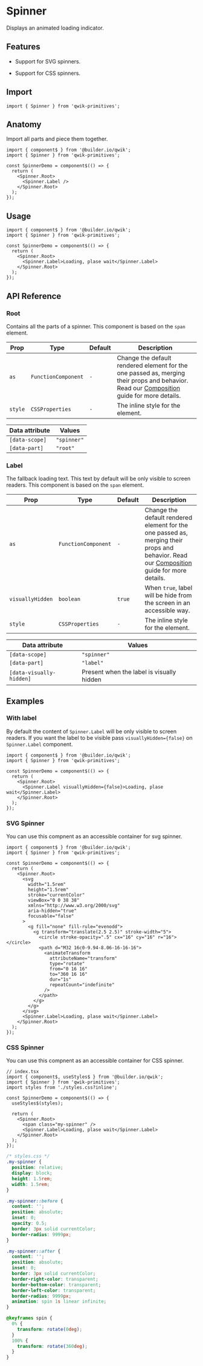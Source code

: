 # Spinner

Displays an animated loading indicator.

## Features

- Support for SVG spinners.

- Support for CSS spinners.

## Import

```tsx
import { Spinner } from 'qwik-primitives';
```

## Anatomy

Import all parts and piece them together.

```tsx
import { component$ } from '@builder.io/qwik';
import { Spinner } from 'qwik-primitives';

const SpinnerDemo = component$(() => {
  return (
    <Spinner.Root>
      <Spinner.Label />
    </Spinner.Root>
  );
});
```

## Usage

```tsx
import { component$ } from '@builder.io/qwik';
import { Spinner } from 'qwik-primitives';

const SpinnerDemo = component$(() => {
  return (
    <Spinner.Root>
      <Spinner.Label>Loading, plase wait</Spinner.Label>
    </Spinner.Root>
  );
});
```

## API Reference

### Root

Contains all the parts of a spinner. This component is based on the `span` element.

| Prop    | Type                | Default | Description                                                                                                                                                                                                                             |
| ------- | ------------------- | ------- | --------------------------------------------------------------------------------------------------------------------------------------------------------------------------------------------------------------------------------------- |
| `as`    | `FunctionComponent` | `-`     | Change the default rendered element for the one passed as, merging their props and behavior. Read our [Composition](https://github.com/ZAHON/qwik-primitives/blob/main/packages/primitives/docs/composition.md) guide for more details. |
| `style` | `CSSProperties`     | `-`     | The inline style for the element.                                                                                                                                                                                                       |

| Data attribute | Values      |
| -------------- | ----------- |
| `[data-scope]` | `"spinner"` |
| `[data-part]`  | `"root"`    |

### Label

The fallback loading text. This text by default will be only visible to screen readers. This component is based on the `span` element.

| Prop             | Type                | Default | Description                                                                                                                                                                                                                             |
| ---------------- | ------------------- | ------- | --------------------------------------------------------------------------------------------------------------------------------------------------------------------------------------------------------------------------------------- |
| `as`             | `FunctionComponent` | `-`     | Change the default rendered element for the one passed as, merging their props and behavior. Read our [Composition](https://github.com/ZAHON/qwik-primitives/blob/main/packages/primitives/docs/composition.md) guide for more details. |
| `visuallyHidden` | `boolean`           | `true`  | When `true`, label will be hide from the screen in an accessible way.                                                                                                                                                                   |
| `style`          | `CSSProperties`     | `-`     | The inline style for the element.                                                                                                                                                                                                       |

| Data attribute           | Values                                    |
| ------------------------ | ----------------------------------------- |
| `[data-scope]`           | `"spinner"`                               |
| `[data-part]`            | `"label"`                                 |
| `[data-visually-hidden]` | Present when the label is visually hidden |

## Examples

### With label

By default the content of `Spinner.Label` will be only visible to screen readers. If you want the label to be visible pass `visuallyHidden={false}` on `Spinner.Label` component.

```tsx
import { component$ } from '@builder.io/qwik';
import { Spinner } from 'qwik-primitives';

const SpinnerDemo = component$(() => {
  return (
    <Spinner.Root>
      <Spinner.Label visuallyHidden={false}>Loading, plase wait</Spinner.Label>
    </Spinner.Root>
  );
});
```

### SVG Spinner

You can use this compnent as an accessible container for svg spinner.

```tsx
import { component$ } from '@builder.io/qwik';
import { Spinner } from 'qwik-primitives';

const SpinnerDemo = component$(() => {
  return (
    <Spinner.Root>
      <svg
        width="1.5rem"
        height="1.5rem"
        stroke="currentColor"
        viewBox="0 0 38 38"
        xmlns="http://www.w3.org/2000/svg"
        aria-hidden="true"
        focusable="false"
      >
        <g fill="none" fill-rule="evenodd">
          <g transform="translate(2.5 2.5)" stroke-width="5">
            <circle stroke-opacity=".5" cx="16" cy="16" r="16"></circle>
            <path d="M32 16c0-9.94-8.06-16-16-16">
              <animateTransform
                attributeName="transform"
                type="rotate"
                from="0 16 16"
                to="360 16 16"
                dur="1s"
                repeatCount="indefinite"
              />
            </path>
          </g>
        </g>
      </svg>
      <Spinner.Label>Loading, plase wait</Spinner.Label>
    </Spinner.Root>
  );
});
```

### CSS Spinner

You can use this compnent as an accessible container for CSS spinner.

```tsx
// index.tsx
import { component$, useStyles$ } from '@builder.io/qwik';
import { Spinner } from 'qwik-primitives';
import styles from './styles.css?inline';

const SpinnerDemo = component$(() => {
  useStyles$(styles);

  return (
    <Spinner.Root>
      <span class="my-spinner" />
      <Spinner.Label>Loading, plase wait</Spinner.Label>
    </Spinner.Root>
  );
});
```

```css
/* styles.css */
.my-spinner {
  position: relative;
  display: block;
  height: 1.5rem;
  width: 1.5rem;
}

.my-spinner::before {
  content: '';
  position: absolute;
  inset: 0;
  opacity: 0.5;
  border: 3px solid currentColor;
  border-radius: 9999px;
}

.my-spinner::after {
  content: '';
  position: absolute;
  inset: 0;
  border: 3px solid currentColor;
  border-right-color: transparent;
  border-bottom-color: transparent;
  border-left-color: transparent;
  border-radius: 9999px;
  animation: spin 1s linear infinite;
}

@keyframes spin {
  0% {
    transform: rotate(0deg);
  }
  100% {
    transform: rotate(360deg);
  }
}
```
